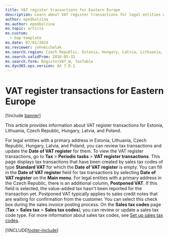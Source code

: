 ```yaml
---
title: VAT register transactions for Eastern Europe
description: Learn about VAT register transactions for legal entities with a primary address Estonia, Lithuania, Czech Republic, Hungary, Latvia, and Poland.
author: epodkolzina
ms.author: epodkolzina
ms.topic: article
ms.custom: 
  - bap-template
ms.date: 07/01/2024
ms.reviewer: johnmichalak
ms.search.region: Czech Republic, Estonia, Hungary, Latvia, Lithuania, Poland
ms.search.validFrom: 2016-05-31
ms.search.form: RegisterVAT_W, TaxTable
ms.dyn365.ops.version: AX 7.0.1
---
```


# VAT register transactions for Eastern Europe

[!include [banner](../../includes/banner.md)]

This article provides information about VAT register transactions for Estonia, Lithuania, Czech Republic, Hungary, Latvia, and Poland. 

For legal entities with a primary address in Estonia, Lithuania, Czech Republic, Hungary, Latvia, and Poland, you can review tax transactions and update the **Date of VAT register** for them. To view the VAT register transactions, go to **Tax** > **Periodic tasks** > **VAT register transactions**. This page displays tax transactions that have been created by sales tax codes of type **Standard VAT** for which the **Date of VAT register** is empty. You can fill in the **Date of VAT register** field for tax transactions by selecting **Date of VAT register** on the **Main menu**. For legal entities with a primary address in the Czech Republic, there is an additional column, **Postponed VAT**. If this field is selected, the value-added tax hasn't been reported for the transaction yet. Postponed VAT typically applies to sales credit notes that are waiting for confirmation from the customer. You can select this check box during the sales invoice posting process. On the **Sales tax codes** page (**Tax** &gt; **Sales tax** &gt; **Sales tax codes**), you can review or update a sales tax code type. For more information about sales tax codes, see [Set up sales tax codes](../../general-ledger/tasks/set-up-sales-tax-codes.md).





[!INCLUDE[footer-include](../../../includes/footer-banner.md)]
